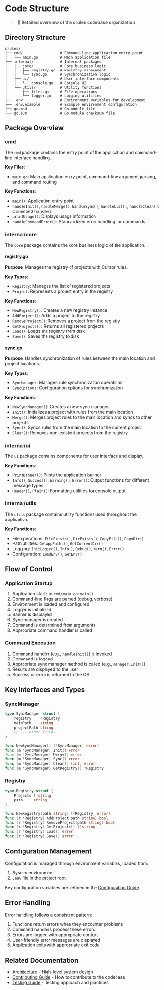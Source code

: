 # Code Structure

> 📂 **Detailed overview of the crules codebase organization**

## Directory Structure

```
crules/
├── cmd/                 # Command-line application entry point
│   └── main.go          # Main application file
├── internal/            # Internal packages
│   ├── core/            # Core business logic
│   │   ├── registry.go  # Registry management
│   │   └── sync.go      # Synchronization logic
│   ├── ui/              # User interface components
│   │   └── console.go   # Console UI
│   └── utils/           # Utility functions
│       ├── files.go     # File operations
│       └── logger.go    # Logging utilities
├── .env                 # Environment variables for development
├── .env.example         # Example environment configuration
├── go.mod               # Go module file
└── go.sum               # Go module checksum file
```

## Package Overview

### cmd

The `cmd` package contains the entry point of the application and command-line interface handling.

**Key Files**:
- `main.go`: Main application entry point, command-line argument parsing, and command routing

**Key Functions**:
- `main()`: Application entry point
- `handleInit()`, `handleMerge()`, `handleSync()`, `handleList()`, `handleClean()`: Command handlers
- `printUsage()`: Displays usage information
- `handleCommandError()`: Standardized error handling for commands

### internal/core

The `core` package contains the core business logic of the application.

#### registry.go

**Purpose**: Manages the registry of projects with Cursor rules.

**Key Types**:
- `Registry`: Manages the list of registered projects
- `Project`: Represents a project entry in the registry

**Key Functions**:
- `NewRegistry()`: Creates a new registry instance
- `AddProject()`: Adds a project to the registry
- `RemoveProject()`: Removes a project from the registry
- `GetProjects()`: Returns all registered projects
- `Load()`: Loads the registry from disk
- `Save()`: Saves the registry to disk

#### sync.go

**Purpose**: Handles synchronization of rules between the main location and project locations.

**Key Types**:
- `SyncManager`: Manages rule synchronization operations
- `SyncOptions`: Configuration options for synchronization

**Key Functions**:
- `NewSyncManager()`: Creates a new sync manager
- `Init()`: Initializes a project with rules from the main location
- `Merge()`: Merges project rules to the main location and syncs to other projects
- `Sync()`: Syncs rules from the main location to the current project
- `Clean()`: Removes non-existent projects from the registry

### internal/ui

The `ui` package contains components for user interface and display.

**Key Functions**:
- `PrintBanner()`: Prints the application banner
- `Info()`, `Success()`, `Warning()`, `Error()`: Output functions for different message types
- `Header()`, `Plain()`: Formatting utilities for console output

### internal/utils

The `utils` package contains utility functions used throughout the application.

**Key Functions**:
- File operations: `FileExists()`, `DirExists()`, `CopyFile()`, `CopyDir()`
- Path utilities: `GetAppPaths()`, `GetCurrentDir()`
- Logging: `InitLogger()`, `Info()`, `Debug()`, `Warn()`, `Error()`
- Configuration: `LoadEnv()`, `GetEnv()`

## Flow of Control

### Application Startup

1. Application starts in `cmd/main.go:main()`
2. Command-line flags are parsed (debug, verbose)
3. Environment is loaded and configured
4. Logger is initialized
5. Banner is displayed
6. Sync manager is created
7. Command is determined from arguments
8. Appropriate command handler is called

### Command Execution

1. Command handler (e.g., `handleInit()`) is invoked
2. Command is logged
3. Appropriate sync manager method is called (e.g., `manager.Init()`)
4. Results are displayed to the user
5. Success or error is returned to the OS

## Key Interfaces and Types

### SyncManager

```go
type SyncManager struct {
    registry    *Registry
    mainPath    string
    projectPath string
    // ... other fields
}

func NewSyncManager() (*SyncManager, error)
func (m *SyncManager) Init() error
func (m *SyncManager) Merge() error
func (m *SyncManager) Sync() error
func (m *SyncManager) Clean() (int, error)
func (m *SyncManager) GetRegistry() *Registry
```

### Registry

```go
type Registry struct {
    Projects []string
    path     string
}

func NewRegistry(path string) (*Registry, error)
func (r *Registry) AddProject(path string) bool
func (r *Registry) RemoveProject(path string) bool
func (r *Registry) GetProjects() []string
func (r *Registry) Load() error
func (r *Registry) Save() error
```

## Configuration Management

Configuration is managed through environment variables, loaded from:
1. System environment
2. `.env` file in the project root

Key configuration variables are defined in the [Configuration Guide](../user-guide/configuration.md).

## Error Handling

Error handling follows a consistent pattern:
1. Functions return errors when they encounter problems
2. Command handlers process these errors
3. Errors are logged with appropriate context
4. User-friendly error messages are displayed
5. Application exits with appropriate exit code

## Related Documentation

- [Architecture](architecture.md) - High-level system design
- [Contributing Guide](contributing.md) - How to contribute to the codebase
- [Testing Guide](testing.md) - Testing approach and practices
